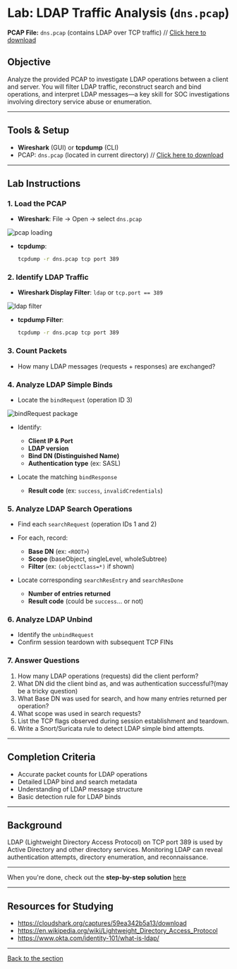 #  Lab: LDAP Traffic Analysis (`dns.pcap`)

**PCAP File:** `dns.pcap` (contains LDAP over TCP traffic) // [Click here to download](./dns.pcap)

##  Objective

Analyze the provided PCAP to investigate LDAP operations between a client and server. You will filter LDAP traffic, reconstruct search and bind operations, and interpret LDAP messages—a key skill for SOC investigations involving directory service abuse or enumeration.

---

## Tools & Setup

- **Wireshark** (GUI) or **tcpdump** (CLI)
- PCAP: `dns.pcap` (located in current directory)  // [Click here to download](./dns.pcap)

---

## Lab Instructions

### 1. Load the PCAP

- **Wireshark**: File → Open → select `dns.pcap`

![pcap loading](https://i.ibb.co/0jPWPS9X/image.png)

- **tcpdump**:
  ```bash
  tcpdump -r dns.pcap tcp port 389
  ```

### 2. Identify LDAP Traffic

- **Wireshark Display Filter**: `ldap` or `tcp.port == 389`

![ldap filter](https://i.ibb.co/Rp6tDvH5/image.png)

- **tcpdump Filter**:
  ```bash
  tcpdump -r dns.pcap tcp port 389
  ```

### 3. Count Packets

- How many LDAP messages (requests + responses) are exchanged?

### 4. Analyze LDAP Simple Binds

- Locate the `bindRequest` (operation ID 3)

![bindRequest package](https://i.ibb.co/RkSFNv56/image.png)

- Identify:

  - **Client IP & Port**
  - **LDAP version**
  - **Bind DN (Distinguished Name)**
  - **Authentication type** (ex: SASL)

- Locate the matching `bindResponse`

  - **Result code** (ex: `success`, `invalidCredentials`)

### 5. Analyze LDAP Search Operations

- Find each `searchRequest` (operation IDs 1 and 2)

- For each, record:

  - **Base DN** (ex: `<ROOT>`)
  - **Scope** (baseObject, singleLevel, wholeSubtree)
  - **Filter** (ex: `(objectClass=*)` if shown)

- Locate corresponding `searchResEntry` and `searchResDone`

  - **Number of entries returned**
  - **Result code** (could be `success`... or not)

### 6. Analyze LDAP Unbind

- Identify the `unbindRequest`
- Confirm session teardown with subsequent TCP FINs

### 7. Answer Questions

1. How many LDAP operations (requests) did the client perform?
2. What DN did the client bind as, and was authentication successful?(may be a tricky question)
3. What Base DN was used for search, and how many entries returned per operation?
4. What scope was used in search requests?
5. List the TCP flags observed during session establishment and teardown.
6. Write a Snort/Suricata rule to detect LDAP simple bind attempts.

---

## Completion Criteria

- Accurate packet counts for LDAP operations
- Detailed LDAP bind and search metadata
- Understanding of LDAP message structure
- Basic detection rule for LDAP binds

---

## Background

LDAP (Lightweight Directory Access Protocol) on TCP port 389 is used by Active Directory and other directory services. Monitoring LDAP can reveal authentication attempts, directory enumeration, and reconnaissance.

---

When you're done, check out the **step-by-step solution** [here](./wireshark_ldap_lab_solution.md)

---

## Resources for Studying

- https://cloudshark.org/captures/59ea342b5a13/download
- https://en.wikipedia.org/wiki/Lightweight_Directory_Access_Protocol
- https://www.okta.com/identity-101/what-is-ldap/

---
[Back to the section](/courseFiles/Section_05-networkingAndTelemetry/networkingAndTelemetry.md)
